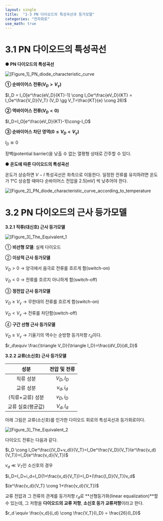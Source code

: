 ```yaml
---
layout: single
title:  "1-3 PN 다이오드의 특성곡선과 등가모델"
categories: "전자회로"
use_math: true
---
```


# 3.1 PN 다이오드의 특성곡선

**● PN 다이오드의 특성곡선**

![[Figure_1]_PN_diode_characteristic_curve]({{site.url}}/images/2024-03-31-first/[Figure_1]_PN_diode_characteristic_curve-1712025739270-3.png)

**① 순바이어스 전류($V_D > V_\gamma$)**

$I_D = I_O[e^\frac{eV_D}{KT}-1] \cong I_Oe^\frac{eV_D}{KT} = I_Oe^\frac{V_D}{V_T} (V_D \gg V_T=\frac{KT}{e} \cong 26)$



**② 역바이어스 전류($V_D < 0$)**

$I_D=I_O[e^\frac{eV_D}{KT}-1]\cong-I_O$



**③ 순바이어스 차단 영역($0 \leq V_D < V_\gamma$)**

$I_D\cong0$

장벽(potential barrier)을 낮출 수 없는 열평형 상태로 간주할 수 있다.



**● 온도에 따른 다이오드의 특성곡선**

온도가 상승하면 $V-I$ 특성곡선은 좌측으로 이동한다. 일정한 전류를 유지하려면 온도가 1°C 상승할 때마다 순바이어스 전압을 2.5[mV] 씩 낮추어야 한다.

![[Figure_2]_PN_diode_characteristic_curve_according_to_temperature]({{site.url}}/images/2024-03-31-first/[Figure_2]_PN_diode_characteristic_curve_according_to_temperature.jpg)



# 3.2 PN 다이오드의 근사 등가모델

**3.2.1 직류(대신호) 근사 등가모델**

![[Figure_3]_The_Equivalent_1]({{site.url}}/images/2024-03-31-first/[Figure_3]_The_Equivalent_1.jpg)

① **비선형 모델**: 실제 다이오드

② **이상적 근사 등가모델**

$V_D>0$ → 양극에서 음극로 전류를 흐르게 함(switch-on)

$V_D<0$ → 전류를 흐르지 아니하게 함(switch-off)

③ **정전압 근사 등가모델**

$V_D \geq V_\gamma$ → 무한대의 전류를 흐르게 함(switch-on)

$V_D < V_\gamma$ → 전류를 차단함(switch-off)

④ **구간 선형 근사 등가모델**

$V_D \geq V_\gamma$ → 기울기의 역수는 순방향 등가저항 $r_d$이다.

$r_d\equiv \frac{\triangle V_D}{\triangle I_D}=\frac{dV_D}{dI_D}$



**3.2.2 교류(소신호) 근사 등가모델**

|       성분        | 전압 및 전류 |
| :---------------: | :----------: |
|     직류 성분     |  $V_D, I_D$  |
|     교류 성분     |  $v_d, i_d$  |
| (직류+교류) 성분  |  $v_D, i_D$  |
| 교류 실효(평균값) |  $V_d, I_d$  |

아래 그림은 교류(소신호)를 인가한 다이오드 회로의 특성곡선과 등가회로이다.

![[Figure_3]_The_Equivalent_2]({{site.url}}/images/2024-03-31-first/[Figure_3]_The_Equivalent_2.jpg)

다이오드 전류는 다음과 같다.

$i_D \cong I_Oe^\frac{(V_D+v_d)}{V_T}=I_Oe^\frac{V_D}{V_T}(e^\frac{v_d}{V_T})=I_D(e^\frac{v_d}{V_T})$



$v_d \ll V_T$인 소신호의 경우

$i_D=I_D+i_d=I_D(1+\frac{v_d}{V_T})=I_D+(\frac{I_D}{V_T})v_d$

$(e^\frac{v_d}{V_T} \cong 1+\frac{v_d}{V_T})$



교류 전압과 그 전류의 관계를 등가저항 $r_d$로 **선형등가화(linear equalization)**할 수 있는데, 그 저항을 **다이오드의 교류 저항**, **소신호 등가 교류저항**이라고 한다.

$r_d \equiv \frac{v_d}{i_d} \cong \frac{V_T}{I_D} = \frac{26}{I_D}$
